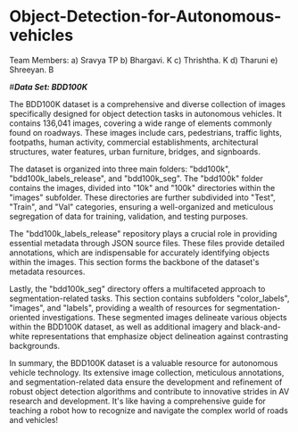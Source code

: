 # Object-Detection-for-Autonomous-vehicles

Team Members:
  a) Sravya TP
  b) Bhargavi. K
  c) Thrishtha. K
  d) Tharuni
  e) Shreeyan. B

#***Data Set: BDD100K***

The BDD100K dataset is a comprehensive and diverse collection of images specifically designed for object detection tasks in autonomous vehicles. It contains 136,041 images, covering a wide range of elements commonly found on roadways. These images include cars, pedestrians, traffic lights, footpaths, human activity, commercial establishments, architectural structures, water features, urban furniture, bridges, and signboards.

The dataset is organized into three main folders: "bdd100k", "bdd100k_labels_release", and "bdd100k_seg". The "bdd100k" folder contains the images, divided into "10k" and "100k" directories within the "images" subfolder. These directories are further subdivided into "Test", "Train", and "Val" categories, ensuring a well-organized and meticulous segregation of data for training, validation, and testing purposes.

The "bdd100k_labels_release" repository plays a crucial role in providing essential metadata through JSON source files. These files provide detailed annotations, which are indispensable for accurately identifying objects within the images. This section forms the backbone of the dataset's metadata resources.

Lastly, the "bdd100k_seg" directory offers a multifaceted approach to segmentation-related tasks. This section contains subfolders "color_labels", "images", and "labels", providing a wealth of resources for segmentation-oriented investigations. These segmented images delineate various objects within the BDD100K dataset, as well as additional imagery and black-and-white representations that emphasize object delineation against contrasting backgrounds.

In summary, the BDD100K dataset is a valuable resource for autonomous vehicle technology. Its extensive image collection, meticulous annotations, and segmentation-related data ensure the development and refinement of robust object detection algorithms and contribute to innovative strides in AV research and development. It's like having a comprehensive guide for teaching a robot how to recognize and navigate the complex world of roads and vehicles!
